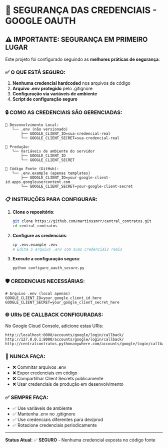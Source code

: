 # 🔐 SEGURANÇA DAS CREDENCIAIS - GOOGLE OAUTH

## ⚠️ IMPORTANTE: SEGURANÇA EM PRIMEIRO LUGAR

Este projeto foi configurado seguindo as **melhores práticas de segurança**:

### ✅ O QUE ESTÁ SEGURO:

1. **Nenhuma credencial hardcoded** nos arquivos de código
2. **Arquivo .env protegido** pelo .gitignore
3. **Configuração via variáveis de ambiente**
4. **Script de configuração seguro**

### 🔒 COMO AS CREDENCIAIS SÃO GERENCIADAS:

```
📁 Desenvolvimento Local:
   └── .env (não versionado)
       ├── GOOGLE_CLIENT_ID=sua-credencial-real
       └── GOOGLE_CLIENT_SECRET=sua-credencial-real

📁 Produção:
   └── Variáveis de ambiente do servidor
       ├── GOOGLE_CLIENT_ID
       └── GOOGLE_CLIENT_SECRET

📁 Código Fonte (GitHub):
   └── .env.example (apenas templates)
       ├── GOOGLE_CLIENT_ID=your-google-client-id.apps.googleusercontent.com
       └── GOOGLE_CLIENT_SECRET=your-google-client-secret
```

### 📋 INSTRUÇÕES PARA CONFIGURAR:

1. **Clone o repositório**:
   ```bash
   git clone https://github.com/martinssmrr/central_contratos.git
   cd central_contratos
   ```

2. **Configure as credenciais**:
   ```bash
   cp .env.example .env
   # Edite o arquivo .env com suas credenciais reais
   ```

3. **Execute a configuração segura**:
   ```bash
   python configure_oauth_secure.py
   ```

### 🛡️ CREDENCIAIS NECESSÁRIAS:

```env
# Arquivo .env (local apenas)
GOOGLE_CLIENT_ID=your_google_client_id_here
GOOGLE_CLIENT_SECRET=your_google_client_secret_here
```

### 🌐 URIs DE CALLBACK CONFIGURADAS:

No Google Cloud Console, adicione estas URIs:
```
http://localhost:8000/accounts/google/login/callback/
http://127.0.0.1:8000/accounts/google/login/callback/
http://centralcontratos.pythonanywhere.com/accounts/google/login/callback/
```

### 🚨 NUNCA FAÇA:

- ❌ Commitar arquivos .env
- ❌ Expor credenciais em código
- ❌ Compartilhar Client Secrets publicamente
- ❌ Usar credenciais de produção em desenvolvimento

### ✅ SEMPRE FAÇA:

- ✅ Use variáveis de ambiente
- ✅ Mantenha .env no .gitignore
- ✅ Use credenciais diferentes para dev/prod
- ✅ Rotacione credenciais periodicamente

---

**Status Atual**: ✅ **SEGURO** - Nenhuma credencial exposta no código fonte
